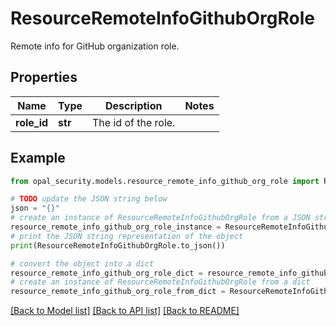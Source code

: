 # ResourceRemoteInfoGithubOrgRole

Remote info for GitHub organization role.

## Properties

Name | Type | Description | Notes
------------ | ------------- | ------------- | -------------
**role_id** | **str** | The id of the role. | 

## Example

```python
from opal_security.models.resource_remote_info_github_org_role import ResourceRemoteInfoGithubOrgRole

# TODO update the JSON string below
json = "{}"
# create an instance of ResourceRemoteInfoGithubOrgRole from a JSON string
resource_remote_info_github_org_role_instance = ResourceRemoteInfoGithubOrgRole.from_json(json)
# print the JSON string representation of the object
print(ResourceRemoteInfoGithubOrgRole.to_json())

# convert the object into a dict
resource_remote_info_github_org_role_dict = resource_remote_info_github_org_role_instance.to_dict()
# create an instance of ResourceRemoteInfoGithubOrgRole from a dict
resource_remote_info_github_org_role_from_dict = ResourceRemoteInfoGithubOrgRole.from_dict(resource_remote_info_github_org_role_dict)
```
[[Back to Model list]](../README.md#documentation-for-models) [[Back to API list]](../README.md#documentation-for-api-endpoints) [[Back to README]](../README.md)


